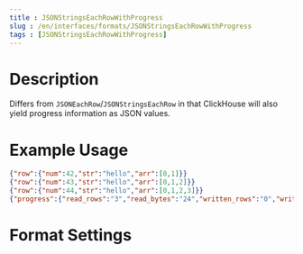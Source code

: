 ```yaml
---
title : JSONStringsEachRowWithProgress
slug : /en/interfaces/formats/JSONStringsEachRowWithProgress
tags : [JSONStringsEachRowWithProgress]
---
```


# Description

Differs from `JSONEachRow`/`JSONStringsEachRow` in that ClickHouse will also yield progress information as JSON values.

# Example Usage

```json
{"row":{"num":42,"str":"hello","arr":[0,1]}}
{"row":{"num":43,"str":"hello","arr":[0,1,2]}}
{"row":{"num":44,"str":"hello","arr":[0,1,2,3]}}
{"progress":{"read_rows":"3","read_bytes":"24","written_rows":"0","written_bytes":"0","total_rows_to_read":"3"}}
```

# Format Settings

